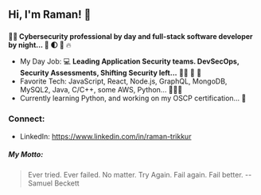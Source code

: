 ## Hi, I'm Raman! 👋
###
**:closed_lock_with_key::beginner: Cybersecurity professional by day and full-stack software developer by night... :bust_in_silhouette: :first_quarter_moon: :japanese_goblin:** 🔥 

- My Day Job: 💻 **Leading Application Security teams. DevSecOps, Security Assessments, Shifting Security left...** :guardsman: :office: :briefcase: 
- Favorite Tech: JavaScript, React, Node.js, GraphQL, MongoDB, MySQL2, Java, C/C++, some AWS, Python... :dizzy::monkey::sparkles: 
- Currently learning Python, and working on my OSCP certification... :book:

### Connect:
- LinkedIn: https://www.linkedin.com/in/raman-trikkur

##### My Motto:
<blockquote>
  Ever tried. Ever failed. No matter. Try Again. Fail again. Fail better. --Samuel Beckett <br/> 
</blockquote>
